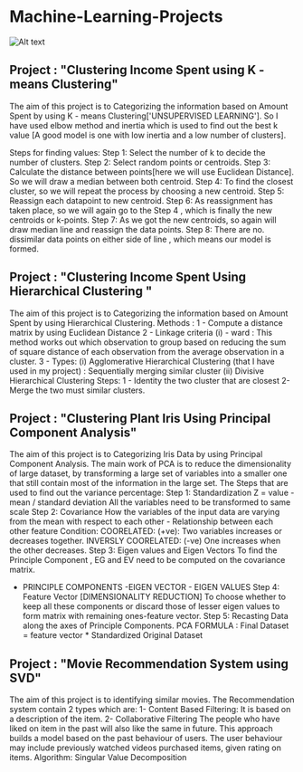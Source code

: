 # Machine-Learning-Projects

![Alt text](https://www.wordstream.com/wp-content/uploads/2021/07/machine-learning.png)

## Project : "Clustering Income Spent using K - means Clustering"
The aim of this project is to Categorizing the information based on Amount Spent by using K - means Clustering['UNSUPERVISED LEARNING']. So I have used elbow method and inertia which is used to find out the best k value [A good model is one with low inertia and a low number of clusters].

Steps for finding values:
Step 1: Select the number of k to decide the number of clusters.
Step 2: Select random points or centroids.
Step 3: Calculate the distance between points[here we will use Euclidean Distance]. So we will draw a median between both centroid.
Step 4: To find the closest cluster, so we will repeat the process by choosing a new centroid.
Step 5: Reassign each datapoint to new centroid.
Step 6: As reassignment has taken place, so we will again go to the Step 4 , which is finally the new centroids or k-points.
Step 7: As we got the new centroids, so again will draw median line and reassign the data points.
Step 8: There are no. dissimilar data points on either side of line , which means our model is formed.

## Project : "Clustering Income Spent Using Hierarchical Clustering "
The aim of this project is to Categorizing the information based on Amount Spent by using Hierarchical Clustering.
Methods :
1 - Compute a distance matrix by using Euclidean Distance
2 - Linkage criteria
(i) - ward : This method works out which observation to group based on reducing the sum of square distance of each observation from the average observation in a cluster.
3 - Types:
(i) Agglomerative Hierarchical Clustering (that I have used in my project) : Sequentially merging similar cluster
(ii) Divisive Hierarchical Clustering
Steps:
1 - Identity the two cluster that are closest
2- Merge the two must similar clusters.


## Project : "Clustering Plant Iris Using Principal Component Analysis"
The aim of this project is to Categorizing Iris Data by using Principal Component Analysis. The main work of PCA is to reduce the dimensionality of large dataset, by transforming a large set of variables into a smaller one that still contain most of the information in the large set.
The Steps that are used to find out the variance percentage:
Step 1: Standardization
Z = value - mean / standard deviation
All the variables need to be transformed to same scale
Step 2: Covariance
How the variables of the input data are varying from the mean with respect to each other - Relationship between each other feature
Condition:
COORELATED: (+ve): Two variables increases or decreases together.
INVERSLY COORELATED: (-ve) One increases when the other decreases.
Step 3: Eigen values and Eigen Vectors
To find the Principle Component , EG and EV need to be computed on the covariance matrix.
- PRINCIPLE COMPONENTS -EIGEN VECTOR - EIGEN VALUES
Step 4: Feature Vector [DIMENSIONALITY REDUCTION]
To choose whether to keep all these components or discard those of lesser eigen values to form matrix with remaining ones-feature vector.
Step 5: Recasting Data along the axes of Principle Components.
PCA FORMULA :
Final Dataset = feature vector * Standardized Original Dataset


## Project : "Movie Recommendation System using SVD"
The aim of this project is to identifying similar movies.
The Recommendation system contain 2 types which are:
1- Content Based Filtering:
It is based on a description of the item.
2- Collaborative Filtering
The people who have liked on item in the past will also like the same in future. This approach builds a model based on the past behaviour
of users. The user behaviour may include previously watched videos purchased items, given rating on items.
Algorithm: Singular Value Decomposition
